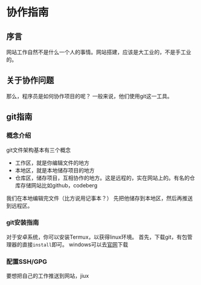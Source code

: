 # 协作指南

## 序言
网站工作自然不是什么一个人的事情。网站搭建，应该是大工业的，不是手工业的。

## 关于协作问题
那么，程序员是如何协作项目的呢？
一般来说，他们使用git这一工具。

## git指南
### 概念介绍
git文件架构基本有三个概念
+ 工作区，就是你编辑文件的地方
+ 本地区，就是本地储存项目的地方
+ 仓库区，储存项目，互相协作的地方。这是远程的，实在网站上的。有名的仓库存储网站比如github，codeberg

我们在本地编辑完文件（比方说用记事本？）
先把他储存到本地区，然后再推送到远程区。

### git安装指南
对于安卓系统，你可以安装Termux，以获得linux环境。
首先，下载git，有包管理器的直接`install`即可。
windows可以去[官网](https://git-scm.com/download/win)下载

### 配置SSH/GPG
要想把自己的工作推送到网站，jiux



<!--stackedit_data:
eyJoaXN0b3J5IjpbLTgwNjQ1MDkyOCwyMzA3MTEyMjldfQ==
-->